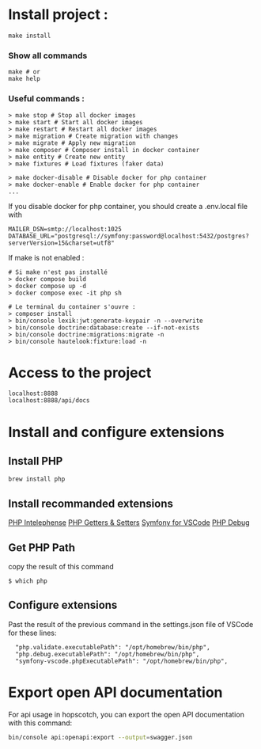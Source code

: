 # Install project : 

```shell
make install
```

### Show all commands

```shell
make # or
make help
```

### Useful commands : 

```shell
> make stop # Stop all docker images
> make start # Start all docker images
> make restart # Restart all docker images
> make migration # Create migration with changes
> make migrate # Apply new migration 
> make composer # Composer install in docker container
> make entity # Create new entity
> make fixtures # Load fixtures (faker data)

> make docker-disable # Disable docker for php container 
> make docker-enable # Enable docker for php container
...
```

If you disable docker for php container, you should create a .env.local file with 

```dotenv
MAILER_DSN=smtp://localhost:1025
DATABASE_URL="postgresql://symfony:password@localhost:5432/postgres?serverVersion=15&charset=utf8"
```


If make is not enabled : 

```shell
# Si make n'est pas installé 
> docker compose build
> docker compose up -d
> docker compose exec -it php sh

# Le terminal du container s'ouvre :
> composer install
> bin/console lexik:jwt:generate-keypair -n --overwrite
> bin/console doctrine:database:create --if-not-exists
> bin/console doctrine:migrations:migrate -n
> bin/console hautelook:fixture:load -n
```
# Access to the project
```
localhost:8888
localhost:8888/api/docs
```
# Install and configure extensions

## Install PHP
```
brew install php
```

## Install recommanded extensions
[PHP Intelephense]([URL](https://marketplace.visualstudio.com/items?itemName=bmewburn.vscode-intelephense-client))
[PHP Getters & Setters](https://marketplace.visualstudio.com/items?itemName=phproberto.vscode-php-getters-setters)
[Symfony for VSCode](https://marketplace.visualstudio.com/items?itemName=TheNouillet.symfony-vscode)
[PHP Debug](https://marketplace.visualstudio.com/items?itemName=xdebug.php-debug)

## Get PHP Path
copy the result of this command
```
$ which php
```

## Configure extensions
Past the result of the previous command in the settings.json file of VSCode for these lines:
```
  "php.validate.executablePath": "/opt/homebrew/bin/php",
  "php.debug.executablePath": "/opt/homebrew/bin/php",
  "symfony-vscode.phpExecutablePath": "/opt/homebrew/bin/php",
```

# Export open API documentation
For api usage in hopscotch, you can export the open API documentation with this command:
```sh
bin/console api:openapi:export --output=swagger.json
```
